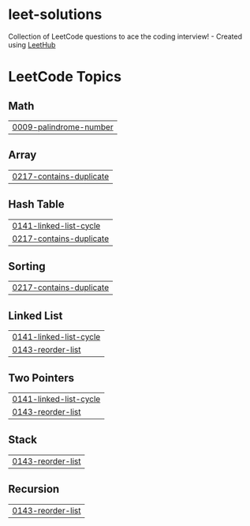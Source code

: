 # leet-solutions
Collection of LeetCode questions to ace the coding interview! - Created using [LeetHub](https://github.com/QasimWani/LeetHub)

<!---LeetCode Topics Start-->
# LeetCode Topics
## Math
|  |
| ------- |
| [0009-palindrome-number](https://github.com/ibrahimcbc/leet-solutions/tree/master/0009-palindrome-number) |
## Array
|  |
| ------- |
| [0217-contains-duplicate](https://github.com/ibrahimcbc/leet-solutions/tree/master/0217-contains-duplicate) |
## Hash Table
|  |
| ------- |
| [0141-linked-list-cycle](https://github.com/ibrahimcbc/leet-solutions/tree/master/0141-linked-list-cycle) |
| [0217-contains-duplicate](https://github.com/ibrahimcbc/leet-solutions/tree/master/0217-contains-duplicate) |
## Sorting
|  |
| ------- |
| [0217-contains-duplicate](https://github.com/ibrahimcbc/leet-solutions/tree/master/0217-contains-duplicate) |
## Linked List
|  |
| ------- |
| [0141-linked-list-cycle](https://github.com/ibrahimcbc/leet-solutions/tree/master/0141-linked-list-cycle) |
| [0143-reorder-list](https://github.com/ibrahimcbc/leet-solutions/tree/master/0143-reorder-list) |
## Two Pointers
|  |
| ------- |
| [0141-linked-list-cycle](https://github.com/ibrahimcbc/leet-solutions/tree/master/0141-linked-list-cycle) |
| [0143-reorder-list](https://github.com/ibrahimcbc/leet-solutions/tree/master/0143-reorder-list) |
## Stack
|  |
| ------- |
| [0143-reorder-list](https://github.com/ibrahimcbc/leet-solutions/tree/master/0143-reorder-list) |
## Recursion
|  |
| ------- |
| [0143-reorder-list](https://github.com/ibrahimcbc/leet-solutions/tree/master/0143-reorder-list) |
<!---LeetCode Topics End-->